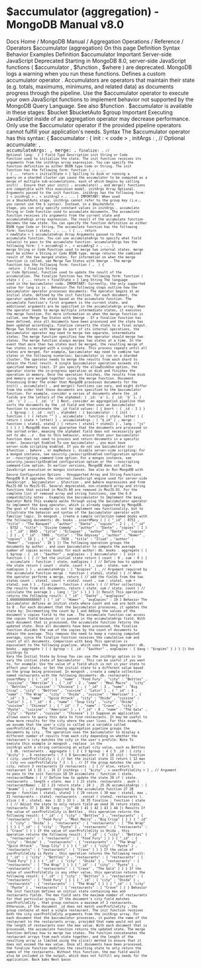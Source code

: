 # $accumulator (aggregation) - MongoDB Manual v8.0


Docs Home / MongoDB Manual / Aggregation Operations / Reference / Operators $accumulator (aggregation) On this page Definition Syntax Behavior Examples Definition $accumulator Important Server-side JavaScript Deprecated Starting in MongoDB 8.0, server-side JavaScript functions
( $accumulator , $function , $where ) are
deprecated. MongoDB logs a warning when you run these functions. Defines a custom accumulator operator . Accumulators are operators that
maintain their state (e.g. totals, maximums, minimums, and related
data) as documents progress through the pipeline. Use the $accumulator operator to execute your own JavaScript
functions to implement behavior not supported by the MongoDB Query
Language. See also $function . $accumulator is available in these stages: $bucket $bucketAuto $group Important Executing JavaScript inside of an aggregation operator may
decrease performance. Only use the $accumulator operator
if the provided pipeline operators cannot fulfill your
application's needs. Syntax The $accumulator operator has this syntax: { $accumulator : { init : < code > , initArgs : <array expression>,        // Optional accumulate: <code>, accumulateArgs: <array expression>, merge: <code>, finalize: <code>,                    // Optional lang: <string> } } Field Type Description init String or Code Function used to initialize the state. The init function
receives its arguments from the initArgs array expression. You can specify the
function definition as either BSON type Code or String. The init function has the following form: function ( <initArg1>, <initArg2>, ... ) { ... return < initialState > } Spilling to disk or running a query on a sharded cluster can cause the
accumulator to be computed as a merge of multiple sub-accumulations, each
of which begins by calling init() . Ensure that your init() , accumulate() , and merge() functions are compatible with this
execution model. initArgs Array Optional. Arguments passed to the init function. initArgs has the following form: [ < initArg1 > , < initArg2 > , ... ] IMPORTANT: When used in a $bucketAuto stage, initArgs cannot refer to the group key (i.e., you cannot use the $<fieldName> syntax). Instead, in a $bucketAuto stage,
you can only specify constant values in initArgs . accumulate String or Code Function used to accumulate documents. The accumulate function receives its arguments from the current state and accumulateArgs array
expression. The result of the accumulate function becomes
the new state. You can specify the function definition as
either BSON type Code or String. The accumulate function has the following form: function ( state, <accumArg1>, <accumArg2>, ... ) { ... return < newState > } accumulateArgs Array Arguments passed to the accumulate function. You can use accumulateArgs to specify what field value(s) to pass to
the accumulate function. accumulateArgs has the following form: [ < accumArg1 > , < accumArg2 > , ... ] merge String or Code Function used to merge two internal states. merge must be
either a String or Code BSON type. merge returns the
combined result of the two merged states. For information on
when the merge function is called, see Merge Two States with $merge . The merge function has the following form: function ( <state1>, <state2> ) { <logic to merge state1 and state2> return <newState> } finalize String or Code Optional. Function used to update the result of the accumulation. The finalize function has the following form: function ( state ) { ... return < finalState > } lang String The language used in the $accumulator code. IMPORTANT: Currently, the only supported value for lang is js . Behavior The following steps outline how the $accumulator operator
processes documents: The operator begins at an initial state, defined by the init function. For each document, the operator updates
the state based on the accumulate function. The accumulate function's
first argument is the current state, and additional arguments are be
specified in the accumulateArgs array. When the operator needs to merge multiple intermediate states, it
executes the merge function. For more
information on when the merge function is
called, see Merge Two States with $merge . If a finalize function has been
defined, once all documents have been processed and the state has
been updated accordingly, finalize converts the state to a final output. Merge Two States with $merge As part of its internal operations, the $accumulator operator
may need to merge two separate, intermediate states. The merge function specifies how the operator should merge
two states. The merge function always merges two
states at a time. In the event that more than two states must be merged,
the resulting merge of two states is merged with a single state. This
process repeats until all states are merged. For example, $accumulator may need to combine two states in the
following scenarios: $accumulator is run on a sharded cluster. The operator
needs to merge the results from each shard to obtain the final
result. A single $accumulator operation exceeds its specified
memory limit. If you specify the allowDiskUse option, the operator stores the
in-progress operation on disk and finishes the operation in memory.
Once the operation finishes, the results from disk and memory are
merged together using the merge function. Document Processing Order The order that MongoDB processes documents for the init() , accumulate() , and merge() functions can vary, and might differ
from the order that those documents are specified to the $accumulator function. For example, consider a series of documents where the _id fields are
the letters of the alphabet: { _id: 'a' }, { _id: 'b' }, { _id: 'c' } ... { _id: 'z' } Next, consider an aggregation pipeline that sorts the documents by the _id field and then uses an $accumulator function to concatenate
the _id field values: [ { $sort : { _id : 1 } } , { $group : { _id : null , alphabet : { $accumulator : { init : function ( ) { return "" } , accumulate : function ( state, letter ) { return ( state + letter) } , accumulateArgs : [ "$_id" ] , merge : function ( state1, state2 ) { return ( state1 + state2) } , lang : "js" } } } } ] MongoDB does not guarantee that the documents are processed in the
sorted order, meaning the alphabet field does not necessarily get
set to abc...z . Due to this behavior, ensure that your $accumulator function does
not need to process and return documents in a specific order. Javascript Enabled To use $accumulator , you must have server-side scripting
enabled. If you do not use $accumulator (or $function , $where , or mapReduce ), disable server-side
scripting: For a mongod instance, see security.javascriptEnabled configuration option or --noscripting command-line option. For a mongos instance, see security.javascriptEnabled configuration option or the --noscripting command-line option. In earlier versions, MongoDB does not allow JavaScript execution on mongos instances. See also â¤ Run MongoDB with Secure Configuration Options . Unsupported Array and String Functions MongoDB 6.0 upgrades the internal JavaScript engine used for server-side JavaScript , $accumulator , $function , and $where expressions and from MozJS-60 to MozJS-91. Several deprecated,
non-standard array and string functions that existed in MozJS-60 are
removed in MozJS-91. For the complete list of removed array and string functions, see the 6.0 compatibility notes . Examples Use $accumulator to Implement the $avg Operator Note This example walks through using the $accumulator operator
to implement the $avg operator, which is already supported
by MongoDB. The goal of this example is not to implement new
functionality, but to illustrate the behavior and syntax of the $accumulator operator with familiar logic. In mongosh , create a sample collection named books with the following documents: db. books . insertMany ( [ { "_id" : 8751 , "title" : "The Banquet" , "author" : "Dante" , "copies" : 2 } , { "_id" : 8752 , "title" : "Divine Comedy" , "author" : "Dante" , "copies" : 1 } , { "_id" : 8645 , "title" : "Eclogues" , "author" : "Dante" , "copies" : 2 } , { "_id" : 7000 , "title" : "The Odyssey" , "author" : "Homer" , "copies" : 10 } , { "_id" : 7020 , "title" : "Iliad" , "author" : "Homer" , "copies" : 10 } ]) The following operation groups the documents by author , and uses $accumulator to compute the average
number of copies across books for each author: db. books . aggregate ( [ { $group : { _id : "$author" , avgCopies : { $accumulator : { init : function ( ) { // Set the initial state return { count : 0 , sum : 0 } } , accumulate : function ( state, numCopies ) { // Define how to update the state return { count : state. count + 1 , sum : state. sum + numCopies } } , accumulateArgs : [ "$copies" ] , // Argument required by the accumulate function merge : function ( state1, state2 ) { // When the operator performs a merge, return { // add the fields from the two states count : state1. count + state2. count , sum : state1. sum + state2. sum } } , finalize : function ( state ) { // After collecting the results from all documents, return ( state. sum / state. count ) // calculate the average } , lang : "js" } } } } ]) Result This operation returns the following result: { "_id" : "Dante" , "avgCopies" : 1.6666666666666667 } { "_id" : "Homer" , "avgCopies" : 10 } Behavior The $accumulator defines an initial state where count and sum are both set to 0 . For each document that the $accumulator processes, it updates the state by: Incrementing the count by 1 and Adding the values of the document's copies field to the sum .
The accumulate function can access the copies field because it is passed in the accumulateArgs field. With each document that is processed, the accumulate function returns the updated
state. Once all documents have been processed, the finalize function divides the sum of
the copies by the count of documents to obtain the average. This
removes the need to keep a running computed average, since the finalize function receives the cumulative sum and count of all documents. Comparison with $avg This operation is equivalent to the following pipeline, which uses the $avg operator: db. books . aggregate ( [ { $group : { _id : "$author" , avgCopies : { $avg : "$copies" } } } ]) Use initArgs to Vary the Initial State by Group You can use the initArgs option in
to vary the initial state of $accumulator . This can be
useful if you want to, for example: Use the value of a field which is not in your state to affect your
state, or Set the initial state to a different value based on the group being
processed. In mongosh , create a sample collection named restaurants with the following documents: db. restaurants . insertMany ( [ { "_id" : 1 , "name" : "Food Fury" , "city" : "Bettles" , "cuisine" : "American" } , { "_id" : 2 , "name" : "Meal Macro" , "city" : "Bettles" , "cuisine" : "Chinese" } , { "_id" : 3 , "name" : "Big Crisp" , "city" : "Bettles" , "cuisine" : "Latin" } , { "_id" : 4 , "name" : "The Wrap" , "city" : "Onida" , "cuisine" : "American" } , { "_id" : 5 , "name" : "Spice Attack" , "city" : "Onida" , "cuisine" : "Latin" } , { "_id" : 6 , "name" : "Soup City" , "city" : "Onida" , "cuisine" : "Chinese" } , { "_id" : 7 , "name" : "Crave" , "city" : "Pyote" , "cuisine" : "American" } , { "_id" : 8 , "name" : "The Gala" , "city" : "Pyote" , "cuisine" : "Chinese" } ]) Suppose an application allows users to query this data to find
restaurants. It may be useful to show more results for
the city where the user lives. For this example, we assume that the
user's city is called in a variable called userProfileCity . The following aggregation pipeline groups the
documents by city . The operation uses the $accumulator to display a different number of results from each city depending on
whether the restaurant's city matches the city in the user's profile: Note To execute this example in mongosh , replace <userProfileCity> in the initArgs with a string containing an actual city value, such as Bettles . 1 db. restaurants . aggregate ( [ 2 { 3 $group : 4 { 5 _id : { city : "$city" } , 6 restaurants : 7 { 8 $accumulator : 9 { 10 init : function ( city, userProfileCity ) { // Set the initial state 11 return { 12 max : city === userProfileCity ? 3 : 1 , // If the group matches the user's city, return 3 restaurants 13 restaurants : [ ] // else, return 1 restaurant 14 } 15 } , 16 17 initArgs : [ "$city" , < userProfileCity > ] , // Argument to pass to the init function 18 19 accumulate : function ( state, restaurantName ) { // Define how to update the state 20 if ( state. restaurants . length < state. max ) { 21 state. restaurants . push ( restaurantName) ; 22 } 23 return state ; 24 } , 25 26 accumulateArgs : [ "$name" ] , // Argument required by the accumulate function 27 28 merge : function ( state1, state2 ) { 29 return { 30 max : state1. max , 31 restaurants : state1. restaurants . concat ( state2. restaurants ). slice ( 0 , state1. max ) 32 } 33 } , 34 35 finalize : function ( state ) { // Adjust the state to only return field we need 36 return state. restaurants 37 } 38 39 lang : "js" 40 } 41 } 42 } 43 } 44 ]) Results If the value of userProfileCity is Bettles , this operation
returns the following result: { "_id" : { "city" : "Bettles" } , "restaurants" : { "restaurants" : [ "Food Fury" , "Meal Macro" , "Big Crisp" ] } } { "_id" : { "city" : "Onida" } , "restaurants" : { "restaurants" : [ "The Wrap" ] } } { "_id" : { "city" : "Pyote" } , "restaurants" : { "restaurants" : [ "Crave" ] } } If the value of userProfileCity is Onida , this operation
returns the following result: { "_id" : { "city" : "Bettles" } , "restaurants" : { "restaurants" : [ "Food Fury" ] } } { "_id" : { "city" : "Onida" } , "restaurants" : { "restaurants" : [ "The Wrap" , "Spice Attack" , "Soup City" ] } } { "_id" : { "city" : "Pyote" } , "restaurants" : { "restaurants" : [ "Crave" ] } } If the value of userProfileCity is Pyote , this operation
returns the following result: { "_id" : { "city" : "Bettles" } , "restaurants" : { "restaurants" : [ "Food Fury" ] } } { "_id" : { "city" : "Onida" } , "restaurants" : { "restaurants" : [ "The Wrap" ] } } { "_id" : { "city" : "Pyote" } , "restaurants" : { "restaurants" : [ "Crave" , "The Gala" ] } } If the value of userProfileCity is any other value, this operation
returns the following result: { "_id" : { "city" : "Bettles" } , "restaurants" : { "restaurants" : [ "Food Fury" ] } } { "_id" : { "city" : "Onida" } , "restaurants" : { "restaurants" : [ "The Wrap" ] } } { "_id" : { "city" : "Pyote" } , "restaurants" : { "restaurants" : [ "Crave" ] } } Behavior The init function defines an initial state
containing max and restaurants fields. The max field sets
the maximum number of restaurants for that particular group. If the
document's city field matches userProfileCity , that group
contains a maximum of 3 restaurants. Otherwise, if the document _id does not match userProfileCity , the group contains at most a single
restaurant. The init function receives both
the city userProfileCity arguments from the initArgs array. For each document that the $accumulator processes, it pushes
the name of the restaurant to the restaurants array, provided
that name would not put the length of restaurants over the max value. With each document that is processed, the accumulate function returns the updated state. The merge function defines how to merge two
states. The function concatenates the restaurant arrays from each
state together, and the length of the resulting array is limited using
the slice() method to ensure that it does not exceed the max value. Once all documents have been processed, the finalize function modifies the resulting state to only
return the names of the restaurants.  Without this function, the max field would also be included in the output, which does not fulfill any
needs for the application. Back $abs Next $acos
